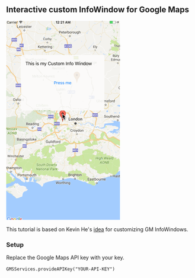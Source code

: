 ## Interactive custom InfoWindow for Google Maps
![demo](CustomMarker.gif)

This tutorial is based on Kevin He's [idea](http://kevinxh.github.io/swift/custom-and-interactive-googlemaps-ios-sdk-infowindow.html) for customizing GM InfoWindows.

### Setup

Replace the Google Maps API key with your key.

```
GMSServices.provideAPIKey("YOUR-API-KEY")
```
